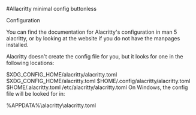 #Allacritty minimal config buttonless



Configuration

You can find the documentation for Alacritty's configuration in man 5 alacritty, or by looking at the website if you do not have the manpages installed.

Alacritty doesn't create the config file for you, but it looks for one in the following locations:

$XDG_CONFIG_HOME/alacritty/alacritty.toml
$XDG_CONFIG_HOME/alacritty.toml
$HOME/.config/alacritty/alacritty.toml
$HOME/.alacritty.toml
/etc/alacritty/alacritty.toml
On Windows, the config file will be looked for in:

%APPDATA%\alacritty\alacritty.toml
